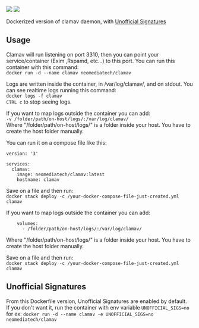 ![](https://img.shields.io/github/last-commit/Neomediatech/clamav.svg?style=plastic)
![](https://img.shields.io/github/repo-size/Neomediatech/clamav.svg?style=plastic)

Dockerized version of clamav daemon, with [Unofficial Signatures](https://github.com/extremeshok/clamav-unofficial-sigs)

## Usage
Clamav will run listening on port 3310, then you can point your service/container (Exim ,Rspamd, etc...) to this port.
You can run this container with this command:  
`docker run -d --name clamav neomediatech/clamav`  

Logs are written inside the container, in /var/log/clamav/, and on stdout. You can see realtime logs running this command:  
`docker logs -f clamav`  
`CTRL c` to stop seeing logs.  

If you want to map logs outside the container you can add:  
`-v /folder/path/on-host/logs/:/var/log/clamav/`  
Where "/folder/path/on-host/logs/" is a folder inside your host. You have to create the host folder manually.  

You can run it on a compose file like this:  

```
version: '3'  

services:  
  clamav:  
    image: neomediatech/clamav:latest  
    hostname: clamav  
```
Save on a file and then run:  
`docker stack deploy -c /your-docker-compose-file-just-created.yml clamav`

If you want to map logs outside the container you can add:  
```
    volumes:
      - /folder/path/on-host/logs/:/var/log/clamav/
```
Where "/folder/path/on-host/logs/" is a folder inside your host. You have to create the host folder manually.

Save on a file and then run:  
`docker stack deploy -c /your-docker-compose-file-just-created.yml clamav`  

## Unofficial Signatures
From this Dockerfile version, Unofficial Signatures are enabled by default.  
If you don't want it, run the container with env variable `UNOFFICIAL_SIGS=no`  
for ex: `docker run -d --name clamav -e UNOFFICIAL_SIGS=no neomediatech/clamav`  
